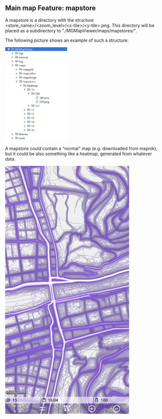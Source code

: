## Main map Feature: mapstore

A mapstore is a directory with the structure \<store_name>/\<zoom_level>/\<x-tile>/\<y-tile>.png. 
This directory will be placed as a subdirectory to "./MGMapViewer/maps/mapstores/".

The following picture shows an example of such a structure:

<img src="./mapstore.PNG" width="200" />

A mapstore could contain a "normal" map (e.g. downloaded from mapnik), but it could be also something like a heatmap, 
generated from whatever data.

<img src="./mapstore_map.png" width="400" />
